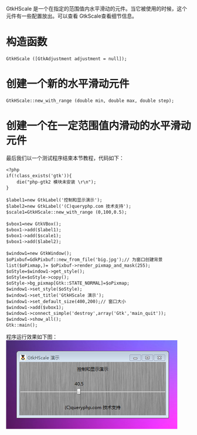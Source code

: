 GtkHScale 是一个在指定的范围值内水平滑动的元件。当它被使用的时候，这个元件有一些配置放出。可以查看 GtkScale查看细节信息。

# 构造函数
~~~
GtkHScale ([GtkAdjustment adjustment = null]);   
~~~

# 创建一个新的水平滑动元件
~~~
GtkHScale::new_with_range (double min, double max, double step);   
~~~

# 创建一个在一定范围值内滑动的水平滑动元件
最后我们以一个测试程序结束本节教程，代码如下：
~~~
<?php       
if(!class_exists('gtk')){       
    die("php-gtk2 模块未安装 \r\n");    
}   
  
$label1=new GtkLabel('控制和显示演示');   
$label2=new GtkLabel('(C)queryphp.com 技术支持');   
$scale1=GtkHScale::new_with_range (0,100,0.5);   
  
$vbox1=new GtkVBox();   
$vbox1->add($label1);   
$vbox1->add($scale1);   
$vbox1->add($label2);   
  
$window1=new GtkWindow();   
$oPixbuf=GdkPixbuf::new_from_file('big.jpg');// 为窗口创建背景   
list($oPixmap,)= $oPixbuf->render_pixmap_and_mask(255);   
$oStyle=$window1->get_style();   
$oStyle=$oStyle->copy();   
$oStyle->bg_pixmap[Gtk::STATE_NORMAL]=$oPixmap;   
$window1->set_style($oStyle);   
$window1->set_title('GtkHScale 演示');   
$window1->set_default_size(400,200);// 窗口大小   
$window1->add($vbox1);   
$window1->connect_simple('destroy',array('Gtk','main_quit'));   
$window1->show_all();   
Gtk::main();  
~~~

程序运行效果如下图：
![](image/screenshot_1482557758607.png)
